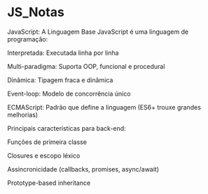 # JS_Notas

JavaScript: A Linguagem Base
JavaScript é uma linguagem de programação:

Interpretada: Executada linha por linha

Multi-paradigma: Suporta OOP, funcional e procedural

Dinâmica: Tipagem fraca e dinâmica

Event-loop: Modelo de concorrência único

ECMAScript: Padrão que define a linguagem (ES6+ trouxe grandes melhorias)

Principais características para back-end:

Funções de primeira classe

Closures e escopo léxico

Assincronicidade (callbacks, promises, async/await)

Prototype-based inheritance
